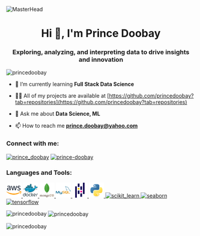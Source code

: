 ![MasterHead](https://thedatascientist.com/wp-content/uploads/2021/02/data-science.jpg)

<h1 align="center">Hi 👋, I'm Prince Doobay</h1>
<h3 align="center">Exploring, analyzing, and interpreting data to drive insights and innovation</h3>

<p align="left"> <img src="https://komarev.com/ghpvc/?username=princedoobay&label=Profile%20views&color=0e75b6&style=flat" alt="princedoobay" /> </p>

- 🌱 I’m currently learning **Full Stack Data Science**

- 👨‍💻 All of my projects are available at [https://github.com/princedoobay?tab=repositories](https://github.com/princedoobay?tab=repositories)

- 💬 Ask me about **Data Science, ML**

- 📫 How to reach me **prince.doobay@yahoo.com**

<h3 align="left">Connect with me:</h3>
<p align="left">
<a href="https://twitter.com/prince_doobay" target="blank"><img align="center" src="https://raw.githubusercontent.com/rahuldkjain/github-profile-readme-generator/master/src/images/icons/Social/twitter.svg" alt="prince_doobay" height="30" width="40" /></a>
<a href="https://linkedin.com/in/prince-doobay" target="blank"><img align="center" src="https://raw.githubusercontent.com/rahuldkjain/github-profile-readme-generator/master/src/images/icons/Social/linked-in-alt.svg" alt="prince-doobay" height="30" width="40" /></a>
</p>

<h3 align="left">Languages and Tools:</h3>
<p align="left"> <a href="https://aws.amazon.com" target="_blank" rel="noreferrer"> <img src="https://raw.githubusercontent.com/devicons/devicon/master/icons/amazonwebservices/amazonwebservices-original-wordmark.svg" alt="aws" width="40" height="40"/> </a> <a href="https://www.docker.com/" target="_blank" rel="noreferrer"> <img src="https://raw.githubusercontent.com/devicons/devicon/master/icons/docker/docker-original-wordmark.svg" alt="docker" width="40" height="40"/> </a> <a href="https://www.mongodb.com/" target="_blank" rel="noreferrer"> <img src="https://raw.githubusercontent.com/devicons/devicon/master/icons/mongodb/mongodb-original-wordmark.svg" alt="mongodb" width="40" height="40"/> </a> <a href="https://www.mysql.com/" target="_blank" rel="noreferrer"> <img src="https://raw.githubusercontent.com/devicons/devicon/master/icons/mysql/mysql-original-wordmark.svg" alt="mysql" width="40" height="40"/> </a> <a href="https://pandas.pydata.org/" target="_blank" rel="noreferrer"> <img src="https://raw.githubusercontent.com/devicons/devicon/2ae2a900d2f041da66e950e4d48052658d850630/icons/pandas/pandas-original.svg" alt="pandas" width="40" height="40"/> </a> <a href="https://www.python.org" target="_blank" rel="noreferrer"> <img src="https://raw.githubusercontent.com/devicons/devicon/master/icons/python/python-original.svg" alt="python" width="40" height="40"/> </a> <a href="https://scikit-learn.org/" target="_blank" rel="noreferrer"> <img src="https://upload.wikimedia.org/wikipedia/commons/0/05/Scikit_learn_logo_small.svg" alt="scikit_learn" width="40" height="40"/> </a> <a href="https://seaborn.pydata.org/" target="_blank" rel="noreferrer"> <img src="https://seaborn.pydata.org/_images/logo-mark-lightbg.svg" alt="seaborn" width="40" height="40"/> </a> <a href="https://www.tensorflow.org" target="_blank" rel="noreferrer"> <img src="https://www.vectorlogo.zone/logos/tensorflow/tensorflow-icon.svg" alt="tensorflow" width="40" height="40"/> </a> </p>

<p><img align="left" src="https://github-readme-stats.vercel.app/api/top-langs?username=princedoobay&show_icons=true&locale=en&layout=compact" alt="princedoobay" /></p>

<p>&nbsp;<img align="center" src="https://github-readme-stats.vercel.app/api?username=princedoobay&show_icons=true&locale=en" alt="princedoobay" /></p>

<p><img align="center" src="https://github-readme-streak-stats.herokuapp.com/?user=princedoobay&" alt="princedoobay" /></p>
